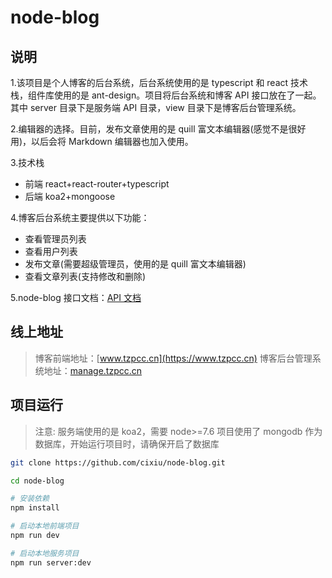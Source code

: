# node-blog

## 说明

1.该项目是个人博客的后台系统，后台系统使用的是 typescript 和 react 技术栈，组件库使用的是 ant-design。项目将后台系统和博客 API 接口放在了一起。其中 server 目录下是服务端 API 目录，view 目录下是博客后台管理系统。

2.编辑器的选择。目前，发布文章使用的是 quill 富文本编辑器(感觉不是很好用)，以后会将 Markdown 编辑器也加入使用。

3.技术栈

* 前端 react+react-router+typescript
* 后端 koa2+mongoose

4.博客后台系统主要提供以下功能：

* 查看管理员列表
* 查看用户列表
* 发布文章(需要超级管理员，使用的是 quill 富文本编辑器)
* 查看文章列表(支持修改和删除)

5.node-blog 接口文档：[API 文档](https://github.com/cixiu/node-blog/blob/master/API.md)

## 线上地址

> 博客前端地址：[www.tzpcc.cn](https://www.tzpcc.cn)
> 博客后台管理系统地址：[manage.tzpcc.cn](https://manage.tzpcc.cn)

## 项目运行

> 注意: 服务端使用的是 koa2，需要 node>=7.6
> 项目使用了 mongodb 作为数据库，开始运行项目时，请确保开启了数据库

```sh
git clone https://github.com/cixiu/node-blog.git

cd node-blog

# 安装依赖
npm install

# 启动本地前端项目
npm run dev

# 启动本地服务项目
npm run server:dev
```
